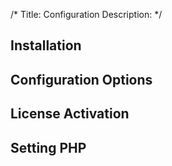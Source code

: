 /*
Title: Configuration
Description: 
*/

## Installation



## Configuration Options

## License Activation

## Setting PHP
